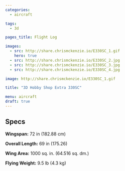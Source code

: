 ```yaml
---
categories:
  - aircraft

tags:
  - 3d

pages_title: Flight Log

images: 
  - src: http://share.chrismckenzie.io/E330SC_1.gif
    hero: true
  - src: http://share.chrismckenzie.io/E330SC_2.jpg
  - src: http://share.chrismckenzie.io/E330SC_3.jpg
  - src: http://share.chrismckenzie.io/E330SC_4.jpg

image: http://share.chrismckenzie.io/E330SC_1.gif

title: "3D Hobby Shop Extra 330SC"

menu: aircraft
draft: true
---
```


## Specs


**Wingspan:** 72 in (182.88 cm) 

**Overall Length:**  69 in (175.26)

**Wing Area:** 1000 sq. in. (64.516 sq. dm.)

**Flying Weight:** 9.5 lb (4.3 kg)

